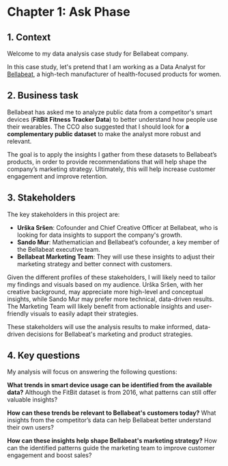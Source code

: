 # Chapter 1: Ask Phase

## 1. Context

Welcome to my data analysis case study for Bellabeat company. 

In this case study, let's pretend that I am working as a Data Analyst for [Bellabeat](<http://www.bellabeat.com>), a high-tech manufacturer of health-focused products for women.

## 2. Business task

Bellabeat has asked me to analyze public data from a competitor's smart devices (**FitBit Fitness Tracker Data**) to better understand how people use their wearables. The CCO also suggested that I should look for **a complementary public dataset** to make the analyst more robust and relevant.

The goal is to apply the insights I gather from these datasets to Bellabeat’s products, in order to provide recommendations that will help shape the company’s marketing strategy. Ultimately, this will help increase customer engagement and improve retention.

## 3. Stakeholders

The key stakeholders in this project are:

- **Urška Sršen**: Cofounder and Chief Creative Officer at Bellabeat, who is looking for data insights to support the company's growth.
- **Sando Mur**: Mathematician and Bellabeat’s cofounder, a key member of the Bellabeat executive team.
- **Bellabeat Marketing Team**: They will use these insights to adjust their marketing strategy and better connect with customers.

Given the different profiles of these stakeholders, I will likely need to tailor my findings and visuals based on my audience. Urška Sršen, with her creative background, may appreciate more high-level and conceptual insights, while Sando Mur may prefer more technical, data-driven results. The Marketing Team will likely benefit from actionable insights and user-friendly visuals to easily adapt their strategies.

These stakeholders will use the analysis results to make informed, data-driven decisions for Bellabeat's marketing and product strategies.

## 4. Key questions

My analysis will focus on answering the following questions:

**What trends in smart device usage can be identified from the available data?**
Although the FitBit dataset is from 2016, what patterns can still offer valuable insights?

**How can these trends be relevant to Bellabeat's customers today?**
What insights from the competitor’s data can help Bellabeat better understand their own users?

**How can these insights help shape Bellabeat's marketing strategy?**
How can the identified patterns guide the marketing team to improve customer engagement and boost sales?
